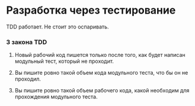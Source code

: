 # Разработка через тестирование

TDD работает. Не стоит это оспаривать.

### 3 закона TDD

1. Новый рабочий код пишется только после того, как будет написан модульный тест, который не проходит.

2. Вы пишите ровно такой объем кода модульного теста, что бы он не проходил.

3. Вы пишите ровно такой объем рабочего кода, какой необходим для прохождения модульного теста.
